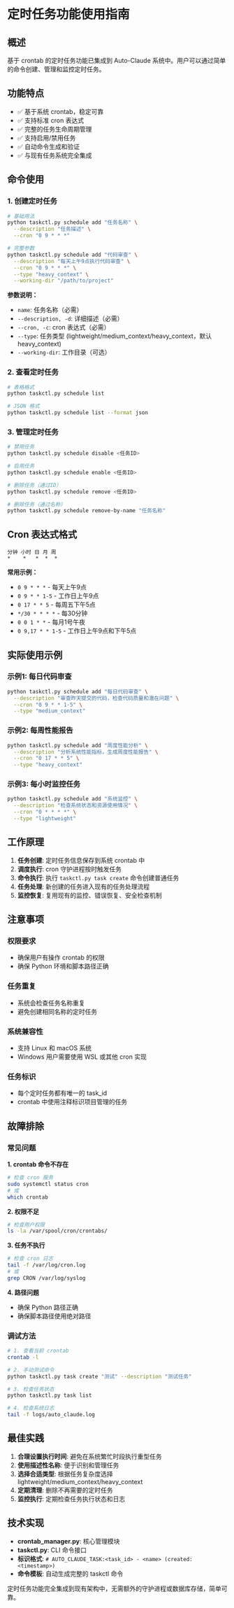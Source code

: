 # 定时任务功能使用指南

## 概述

基于 crontab 的定时任务功能已集成到 Auto-Claude 系统中。用户可以通过简单的命令创建、管理和监控定时任务。

## 功能特点

- ✅ 基于系统 crontab，稳定可靠
- ✅ 支持标准 cron 表达式
- ✅ 完整的任务生命周期管理
- ✅ 支持启用/禁用任务
- ✅ 自动命令生成和验证
- ✅ 与现有任务系统完全集成

## 命令使用

### 1. 创建定时任务

```bash
# 基础用法
python taskctl.py schedule add "任务名称" \
  --description "任务描述" \
  --cron "0 9 * * *"

# 完整参数
python taskctl.py schedule add "代码审查" \
  --description "每天上午9点执行代码审查" \
  --cron "0 9 * * *" \
  --type "heavy_context" \
  --working-dir "/path/to/project"
```

**参数说明：**
- `name`: 任务名称（必需）
- `--description, -d`: 详细描述（必需）
- `--cron, -c`: cron 表达式（必需）
- `--type`: 任务类型 (lightweight/medium_context/heavy_context，默认 heavy_context)
- `--working-dir`: 工作目录（可选）

### 2. 查看定时任务

```bash
# 表格格式
python taskctl.py schedule list

# JSON 格式
python taskctl.py schedule list --format json
```

### 3. 管理定时任务

```bash
# 禁用任务
python taskctl.py schedule disable <任务ID>

# 启用任务
python taskctl.py schedule enable <任务ID>

# 删除任务（通过ID）
python taskctl.py schedule remove <任务ID>

# 删除任务（通过名称）
python taskctl.py schedule remove-by-name "任务名称"
```

## Cron 表达式格式

```
分钟 小时 日 月 周
*    *   *  *  *
```

**常用示例：**
- `0 9 * * *` - 每天上午9点
- `0 9 * * 1-5` - 工作日上午9点
- `0 17 * * 5` - 每周五下午5点
- `*/30 * * * *` - 每30分钟
- `0 0 1 * *` - 每月1号午夜
- `0 9,17 * * 1-5` - 工作日上午9点和下午5点

## 实际使用示例

### 示例1: 每日代码审查
```bash
python taskctl.py schedule add "每日代码审查" \
  --description "审查昨天提交的代码，检查代码质量和潜在问题" \
  --cron "0 9 * * 1-5" \
  --type "medium_context"
```

### 示例2: 每周性能报告
```bash
python taskctl.py schedule add "周度性能分析" \
  --description "分析系统性能指标，生成周度性能报告" \
  --cron "0 17 * * 5" \
  --type "heavy_context"
```

### 示例3: 每小时监控任务
```bash
python taskctl.py schedule add "系统监控" \
  --description "检查系统状态和资源使用情况" \
  --cron "0 * * * *" \
  --type "lightweight"
```

## 工作原理

1. **任务创建**: 定时任务信息保存到系统 crontab 中
2. **调度执行**: cron 守护进程按时触发任务
3. **命令执行**: 执行 `taskctl.py task create` 命令创建普通任务
4. **任务处理**: 新创建的任务进入现有的任务处理流程
5. **监控恢复**: 复用现有的监控、错误恢复、安全检查机制

## 注意事项

### 权限要求
- 确保用户有操作 crontab 的权限
- 确保 Python 环境和脚本路径正确

### 任务重复
- 系统会检查任务名称重复
- 避免创建相同名称的定时任务

### 系统兼容性
- 支持 Linux 和 macOS 系统
- Windows 用户需要使用 WSL 或其他 cron 实现

### 任务标识
- 每个定时任务都有唯一的 task_id
- crontab 中使用注释标识项目管理的任务

## 故障排除

### 常见问题

**1. crontab 命令不存在**
```bash
# 检查 cron 服务
sudo systemctl status cron
# 或
which crontab
```

**2. 权限不足**
```bash
# 检查用户权限
ls -la /var/spool/cron/crontabs/
```

**3. 任务不执行**
```bash
# 检查 cron 日志
tail -f /var/log/cron.log
# 或
grep CRON /var/log/syslog
```

**4. 路径问题**
- 确保 Python 路径正确
- 确保脚本路径使用绝对路径

### 调试方法

```bash
# 1. 查看当前 crontab
crontab -l

# 2. 手动测试命令
python taskctl.py task create "测试" --description "测试任务"

# 3. 检查任务状态
python taskctl.py task list

# 4. 检查系统日志
tail -f logs/auto_claude.log
```

## 最佳实践

1. **合理设置执行时间**: 避免在系统繁忙时段执行重型任务
2. **使用描述性名称**: 便于识别和管理任务
3. **选择合适类型**: 根据任务复杂度选择 lightweight/medium_context/heavy_context
4. **定期清理**: 删除不再需要的定时任务
5. **监控执行**: 定期检查任务执行状态和日志

## 技术实现

- **crontab_manager.py**: 核心管理模块
- **taskctl.py**: CLI 命令接口
- **标识格式**: `# AUTO_CLAUDE_TASK:<task_id> - <name> (created: <timestamp>)`
- **命令模板**: 自动生成完整的 taskctl 命令

定时任务功能完全集成到现有架构中，无需额外的守护进程或数据库存储，简单可靠。